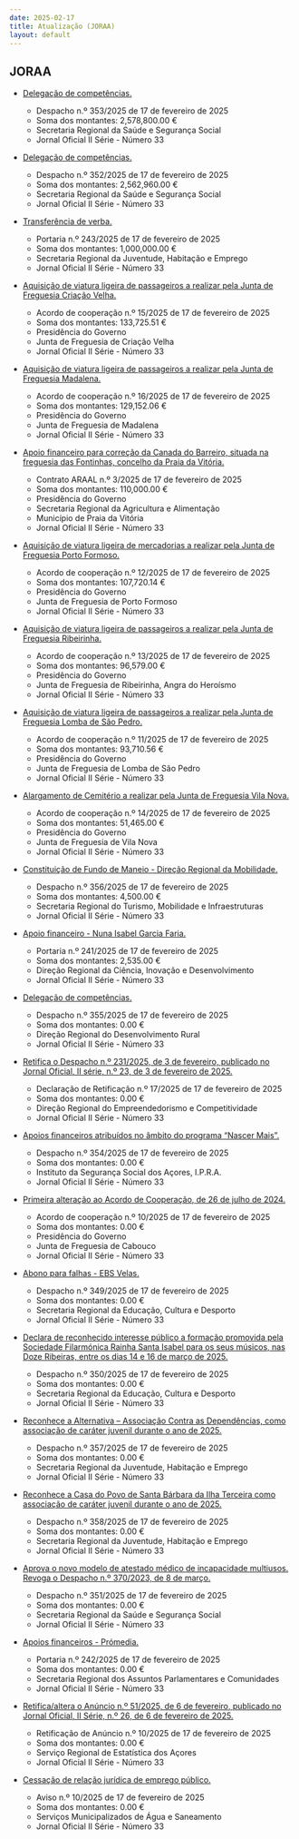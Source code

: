 ```yaml
---
date: 2025-02-17
title: Atualização (JORAA)
layout: default
---
```

## JORAA

* [Delegação de competências.](https://jo.azores.gov.pt/#/ato/b95490f5-9013-46cc-bd73-2f271a2e192f)
  * Despacho n.º 353/2025 de 17 de fevereiro de 2025
  * Soma dos montantes: 2,578,800.00 €
  * Secretaria Regional da Saúde e Segurança Social
  * Jornal Oficial II Série - Número 33

* [Delegação de competências.](https://jo.azores.gov.pt/#/ato/4ec0daf7-cd8c-497b-847f-ee8059cc8d44)
  * Despacho n.º 352/2025 de 17 de fevereiro de 2025
  * Soma dos montantes: 2,562,960.00 €
  * Secretaria Regional da Saúde e Segurança Social
  * Jornal Oficial II Série - Número 33

* [Transferência de verba.](https://jo.azores.gov.pt/#/ato/d3dec694-ae36-417f-997c-b33884b7d96a)
  * Portaria n.º 243/2025 de 17 de fevereiro de 2025
  * Soma dos montantes: 1,000,000.00 €
  * Secretaria Regional da Juventude, Habitação e Emprego
  * Jornal Oficial II Série - Número 33

* [Aquisição de viatura ligeira de passageiros a realizar pela Junta de Freguesia Criação Velha.](https://jo.azores.gov.pt/#/ato/1f437784-2bf9-4ede-84e4-93486cdfd296)
  * Acordo de cooperação n.º 15/2025 de 17 de fevereiro de 2025
  * Soma dos montantes: 133,725.51 €
  * Presidência do Governo
  * Junta de Freguesia de Criação Velha
  * Jornal Oficial II Série - Número 33

* [Aquisição de viatura ligeira de passageiros a realizar pela Junta de Freguesia Madalena.](https://jo.azores.gov.pt/#/ato/b26b4731-2665-4685-8864-40a86d9f083c)
  * Acordo de cooperação n.º 16/2025 de 17 de fevereiro de 2025
  * Soma dos montantes: 129,152.06 €
  * Presidência do Governo
  * Junta de Freguesia de Madalena
  * Jornal Oficial II Série - Número 33

* [Apoio financeiro para correção da Canada do Barreiro, situada na freguesia das Fontinhas, concelho da Praia da Vitória.](https://jo.azores.gov.pt/#/ato/8dda6353-d319-46f5-b182-57b27546dc9e)
  * Contrato ARAAL n.º 3/2025 de 17 de fevereiro de 2025
  * Soma dos montantes: 110,000.00 €
  * Presidência do Governo
  * Secretaria Regional da Agricultura e Alimentação
  * Município de Praia da Vitória
  * Jornal Oficial II Série - Número 33

* [Aquisição de viatura ligeira de mercadorias a realizar pela Junta de Freguesia Porto Formoso.](https://jo.azores.gov.pt/#/ato/d8da0714-d18a-42f2-8ecf-faf185166579)
  * Acordo de cooperação n.º 12/2025 de 17 de fevereiro de 2025
  * Soma dos montantes: 107,720.14 €
  * Presidência do Governo
  * Junta de Freguesia de Porto Formoso
  * Jornal Oficial II Série - Número 33

* [Aquisição de viatura ligeira de passageiros a realizar pela Junta de Freguesia Ribeirinha.](https://jo.azores.gov.pt/#/ato/5419b930-210b-469f-9b41-7b2f8dcb5c32)
  * Acordo de cooperação n.º 13/2025 de 17 de fevereiro de 2025
  * Soma dos montantes: 96,579.00 €
  * Presidência do Governo
  * Junta de Freguesia de Ribeirinha, Angra do Heroísmo
  * Jornal Oficial II Série - Número 33

* [Aquisição de viatura ligeira de passageiros a realizar pela Junta de Freguesia Lomba de São Pedro.](https://jo.azores.gov.pt/#/ato/0988d0db-69b1-47b6-9a9b-376ae8c8d6a3)
  * Acordo de cooperação n.º 11/2025 de 17 de fevereiro de 2025
  * Soma dos montantes: 93,710.56 €
  * Presidência do Governo
  * Junta de Freguesia de Lomba de São Pedro
  * Jornal Oficial II Série - Número 33

* [Alargamento de Cemitério a realizar pela Junta de Freguesia Vila Nova.](https://jo.azores.gov.pt/#/ato/05e03e30-f408-421c-bfb8-c10dbf0aeb4c)
  * Acordo de cooperação n.º 14/2025 de 17 de fevereiro de 2025
  * Soma dos montantes: 51,465.00 €
  * Presidência do Governo
  * Junta de Freguesia de Vila Nova
  * Jornal Oficial II Série - Número 33

* [Constituição de Fundo de Maneio - Direção Regional da Mobilidade.](https://jo.azores.gov.pt/#/ato/618803f5-8a1e-4f35-96fd-91ddc375f5f4)
  * Despacho n.º 356/2025 de 17 de fevereiro de 2025
  * Soma dos montantes: 4,500.00 €
  * Secretaria Regional do Turismo, Mobilidade e Infraestruturas
  * Jornal Oficial II Série - Número 33

* [Apoio financeiro - Nuna Isabel Garcia Faria.](https://jo.azores.gov.pt/#/ato/e5d04337-1ad3-4566-bdfe-0f9e0bd24679)
  * Portaria n.º 241/2025 de 17 de fevereiro de 2025
  * Soma dos montantes: 2,535.00 €
  * Direção Regional da Ciência, Inovação e Desenvolvimento
  * Jornal Oficial II Série - Número 33

* [Delegação de competências.](https://jo.azores.gov.pt/#/ato/237449d9-edf5-4600-b2b5-7e18b59f5ed7)
  * Despacho n.º 355/2025 de 17 de fevereiro de 2025
  * Soma dos montantes: 0.00 €
  * Direção Regional do Desenvolvimento Rural
  * Jornal Oficial II Série - Número 33

* [Retifica o Despacho n.º 231/2025, de 3 de fevereiro, publicado no Jornal Oficial, II série, n.º 23, de 3 de fevereiro de 2025.](https://jo.azores.gov.pt/#/ato/754da3ea-f742-4a34-bd57-3f3d48269de2)
  * Declaração de Retificação n.º 17/2025 de 17 de fevereiro de 2025
  * Soma dos montantes: 0.00 €
  * Direção Regional do Empreendedorismo e Competitividade
  * Jornal Oficial II Série - Número 33

* [Apoios financeiros atribuídos no âmbito do programa “Nascer Mais”.](https://jo.azores.gov.pt/#/ato/b9c18ecf-5857-43cf-ad29-9faf38d9de11)
  * Despacho n.º 354/2025 de 17 de fevereiro de 2025
  * Soma dos montantes: 0.00 €
  * Instituto da Segurança Social dos Açores, I.P.R.A.
  * Jornal Oficial II Série - Número 33

* [Primeira alteração ao Acordo de Cooperação, de 26 de julho de 2024.](https://jo.azores.gov.pt/#/ato/1572a017-f13b-4ca3-83f7-97c6cd32bc17)
  * Acordo de cooperação n.º 10/2025 de 17 de fevereiro de 2025
  * Soma dos montantes: 0.00 €
  * Presidência do Governo
  * Junta de Freguesia de Cabouco
  * Jornal Oficial II Série - Número 33

* [Abono para falhas - EBS Velas.](https://jo.azores.gov.pt/#/ato/d5e7d4e7-e0e7-4077-a369-8be17e3b2ca8)
  * Despacho n.º 349/2025 de 17 de fevereiro de 2025
  * Soma dos montantes: 0.00 €
  * Secretaria Regional da Educação, Cultura e Desporto
  * Jornal Oficial II Série - Número 33

* [Declara de reconhecido interesse público a formação promovida pela Sociedade Filarmónica Rainha Santa Isabel para os seus músicos, nas Doze Ribeiras, entre os dias 14 e 16 de março de 2025.](https://jo.azores.gov.pt/#/ato/b683a1a4-d8f2-4b12-898e-b02db9f5edde)
  * Despacho n.º 350/2025 de 17 de fevereiro de 2025
  * Soma dos montantes: 0.00 €
  * Secretaria Regional da Educação, Cultura e Desporto
  * Jornal Oficial II Série - Número 33

* [Reconhece a Alternativa – Associação Contra as Dependências, como associação de caráter juvenil durante o ano de 2025.](https://jo.azores.gov.pt/#/ato/13d1c8ab-eed2-4e03-9b4a-26c833d4ccc6)
  * Despacho n.º 357/2025 de 17 de fevereiro de 2025
  * Soma dos montantes: 0.00 €
  * Secretaria Regional da Juventude, Habitação e Emprego
  * Jornal Oficial II Série - Número 33

* [Reconhece a Casa do Povo de Santa Bárbara da Ilha Terceira como associação de caráter juvenil durante o ano de 2025.](https://jo.azores.gov.pt/#/ato/dfa331b1-65f9-4486-858f-5b6205eeb1dc)
  * Despacho n.º 358/2025 de 17 de fevereiro de 2025
  * Soma dos montantes: 0.00 €
  * Secretaria Regional da Juventude, Habitação e Emprego
  * Jornal Oficial II Série - Número 33

* [Aprova o novo modelo de atestado médico de incapacidade multiusos. Revoga o Despacho n.º 370/2023, de 8 de março.](https://jo.azores.gov.pt/#/ato/5606f9a9-5282-4443-b844-826b21bdce68)
  * Despacho n.º 351/2025 de 17 de fevereiro de 2025
  * Soma dos montantes: 0.00 €
  * Secretaria Regional da Saúde e Segurança Social
  * Jornal Oficial II Série - Número 33

* [Apoios financeiros - Prómedia.](https://jo.azores.gov.pt/#/ato/6e591eee-19fa-4d76-bba3-0b43beb488cd)
  * Portaria n.º 242/2025 de 17 de fevereiro de 2025
  * Soma dos montantes: 0.00 €
  * Secretaria Regional dos Assuntos Parlamentares e Comunidades
  * Jornal Oficial II Série - Número 33

* [Retifica/altera o Anúncio n.º 51/2025, de 6 de fevereiro, publicado no Jornal Oficial, II Série, n.º 26, de 6 de fevereiro de 2025.](https://jo.azores.gov.pt/#/ato/b90e4ee2-53a8-4f36-a408-4371af665c36)
  * Retificação de Anúncio n.º 10/2025 de 17 de fevereiro de 2025
  * Soma dos montantes: 0.00 €
  * Serviço Regional de Estatística dos Açores
  * Jornal Oficial II Série - Número 33

* [Cessação de relação jurídica de emprego público.](https://jo.azores.gov.pt/#/ato/2b5bc3c9-e60b-4f01-b43a-1a45654480a8)
  * Aviso n.º 10/2025 de 17 de fevereiro de 2025
  * Soma dos montantes: 0.00 €
  * Serviços Municipalizados de Água e Saneamento 
  * Jornal Oficial II Série - Número 33
